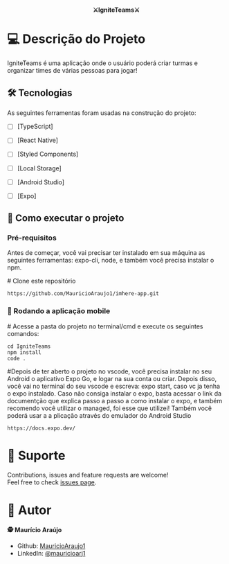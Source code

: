 <h4 align="center" dir="auto">⚔IgniteTeams⚔</h4>

# 💻 Descrição do Projeto

IgniteTeams é uma aplicação onde o usuário poderá criar turmas e organizar times de várias pessoas para jogar!

## 🛠 Tecnologias

As seguintes ferramentas foram usadas na construção do projeto:

- [ ] [TypeScript]
- [ ] [React Native]
- [ ] [Styled Components]
- [ ] [Local Storage]
- [ ] [Android Studio]
- [ ] [Expo]



## 🚀 Como executar o projeto

<h3>Pré-requisitos</h3>
Antes de começar, você vai precisar ter instalado em sua máquina as seguintes ferramentas: expo-cli, node, e também você precisa instalar o npm.


<span class="pl-c"><span class="pl-c">#</span> Clone este repositório</span>
```
https://github.com/MauricioAraujo1/imhere-app.git
```

<h3>🧭 Rodando a aplicação mobile</h3>

<span class="pl-c"><span class="pl-c">#</span> Acesse a pasta do projeto no terminal/cmd e execute os seguintes comandos:</span>

```
cd IgniteTeams
npm install
code .

```
<span class="pl-c"><span class="pl-c">#</span>Depois de ter aberto o projeto no vscode, você precisa instalar no seu Android o aplicativo Expo Go, e logar na sua conta ou criar. Depois disso, você vai no terminal do seu vscode e escreva: expo start, caso vc ja tenha o expo instalado. Caso não consiga instalar o expo, basta acessar o link da documentção que explica passo a passo a como instalar o expo, e também recomendo você utilizar o managed, foi esse que utilizei! Também você poderá usar a a plicação através do emulador do Android Studio</span>

```
https://docs.expo.dev/
```

# 🤝 Suporte 
Contributions, issues and feature requests are welcome!<br />Feel free to check [issues page](https://github.com/MauricioAraujo1/imhere-app/issues).

# 👤 Autor
**🕵 Maurício Araújo**

* Github: [MauricioAraujo1](https://github.com/MauricioAraujo1)
* LinkedIn: [@mauricioarj1](https://linkedin.com/in/mauricioarj1)

